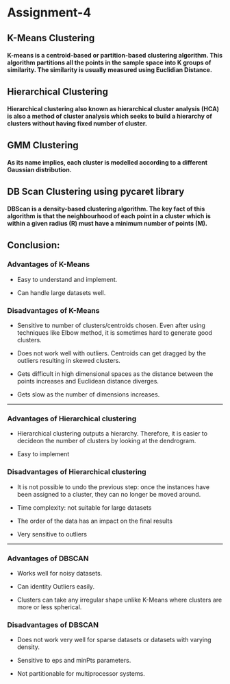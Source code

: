 # Assignment-4

## **K-Means Clustering**

#### K-means is a centroid-based or partition-based clustering algorithm.  This algorithm partitions all the points in the sample space into K groups of similarity. The similarity is usually measured using Euclidian Distance.

## **Hierarchical Clustering**

#### Hierarchical clustering also known as hierarchical cluster analysis (HCA) is also a method of cluster analysis which seeks to build a hierarchy of clusters without having fixed number of cluster. 

## **GMM Clustering**

#### As its name implies, each cluster is modelled according to a different Gaussian distribution.

## **DB Scan Clustering using pycaret library**

#### DBScan is a density-based clustering algorithm. The key fact of this algorithm is that the neighbourhood of each point in a cluster which is within a given radius (R) must have a minimum number of points (M).

## **Conclusion:**

### Advantages of K-Means

- Easy to understand and implement.

- Can handle large datasets well.

### Disadvantages of K-Means
- Sensitive to number of clusters/centroids chosen. Even after using techniques like Elbow method, it is sometimes hard to generate good clusters.

- Does not work well with outliers. Centroids can get dragged by the outliers resulting in skewed clusters.

- Gets difficult in high dimensional spaces as the distance between the points increases and Euclidean distance diverges.

- Gets slow as the number of dimensions increases.

---
### Advantages	of Hierarchical	clustering
- Hierarchical	clustering	outputs	a	hierarchy. Therefore,	it	is	easier	to	decideon	the	number	of	clusters	by	looking	at	the	dendrogram.

- Easy	to	implement	

### Disadvantages	of Hierarchical	clustering
- It	is	not	possible	to	undo	the	previous	step:	once	the	instances	have	been	assigned	to	a	cluster,	they	can	no	longer	be	moved	around.	

- Time	complexity:	not	suitable	for	large	datasets

- The	order	of	the	data	has	an	impact	on	the	final	results	

- Very	sensitive	to	outliers

---

### Advantages of DBSCAN
- Works well for noisy datasets.

- Can identity Outliers easily.

- Clusters can take any irregular shape unlike K-Means where clusters are more or less spherical.

### Disadvantages of DBSCAN
- Does not work very well for sparse datasets or datasets with varying density.

- Sensitive to eps and minPts parameters.

- Not partitionable for multiprocessor systems.
